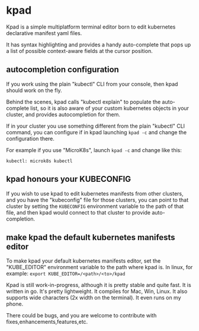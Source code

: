 # kpad

Kpad is a simple multiplatform terminal editor born to edit kubernetes declarative manifest yaml files.

It has syntax highlighting and provides a handy auto-complete that pops up a list of possible context-aware fields at the cursor position.


## autocompletion configuration

If you work using the plain "kubectl" CLI from your console, then kpad should work on the fly.

Behind the scenes, kpad calls "kubectl explain" to populate the auto-complete list, so it is also aware of your custom kubernetes objects in your cluster, and provides autocompletion for them.

If in your cluster you use something different from the plain "kubectl" CLI command, you can configure if in kpad launching `kpad -c` and change the configuration there.

For example if you use "MicroK8s", launch `kpad -c` and change like this:
```
kubectl: microk8s kubectl
```

## kpad honours your KUBECONFIG
If you wish to use kpad to edit kubernetes manifests from other clusters, and you have the "kubeconfig" file for those clusters, you can point to that cluster by setting the `KUBECONFIG` environment variable to the path of that file, and then kpad would connect to that cluster to provide auto-completion. 


## make kpad the default kubernetes manifests editor

To make kpad your default kubernetes manifests editor, set the "KUBE_EDITOR" environment variable to the path where kpad is.
In linux, for example:
`export KUBE_EDITOR=/<path>/<to>/kpad`



Kpad is still work-in-progress, although it is pretty stable and quite fast.
It is written in go. 
It's pretty lightweight.
It compiles for Mac, Win, Linux.
It also supports wide characters (2x width on the terminal).
It even runs on my phone.

There could be bugs, and you are welcome to contribute with fixes,enhancements,features,etc.


